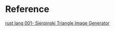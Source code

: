 # Reference
[rust lang 001- Sierpinski Triangle Image Generator](https://www.youtube.com/watch?v=T2Hwu-XiVkA)